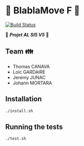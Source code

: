 # :car: BlablaMove F :car:

[![Build Status](https://travis-ci.org/Taken0711/blablamove-f.svg)](https://travis-ci.org/Taken0711/blablamove-f)

:traffic_light: ***Projet AL SI5 V5*** :traffic_light:


## Team :family: 
- Thomas CANAVA
- Loïc GARDAIRE 
- Jeremy JUNAC
- Johann MORTARA 

## Installation

```bash
./install.sh
```

## Running the tests

```bash
./test.sh
```

